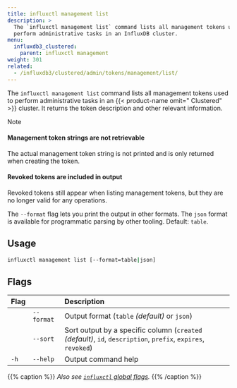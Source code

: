 ```yaml
---
title: influxctl management list
description: >
  The `influxctl management list` command lists all management tokens used to
  perform administrative tasks in an InfluxDB cluster.
menu:
  influxdb3_clustered:
    parent: influxctl management
weight: 301
related:
  - /influxdb3/clustered/admin/tokens/management/list/
---
```


The `influxctl management list` command lists all management tokens used to
perform administrative tasks in an {{< product-name omit=" Clustered" >}} cluster.
It returns the token description and other relevant information.

> [!Note]
> #### Management token strings are not retrievable
> 
> The actual management token string is not printed and is only returned when
> creating the token.
> 
> #### Revoked tokens are included in output
> 
> Revoked tokens still appear when listing management tokens, but they are no
> longer valid for any operations.

The `--format` flag lets you print the output in other formats.
The `json` format is available for programmatic parsing by other tooling.
Default: `table`.

## Usage

```sh
influxctl management list [--format=table|json]
```

## Flags

| Flag |            | Description                                                                                                   |
| :--- | :--------- | :------------------------------------------------------------------------------------------------------------ |
|      | `--format` | Output format (`table` _(default)_ or `json`)                                                                 |
|      | `--sort`   | Sort output by a specific column (`created` _(default)_, `id`, `description`, `prefix`, `expires`, `revoked`) |
| `-h` | `--help`   | Output command help                                                                                           |

{{% caption %}}
_Also see [`influxctl` global flags](/influxdb3/clustered/reference/cli/influxctl/#global-flags)._
{{% /caption %}}
